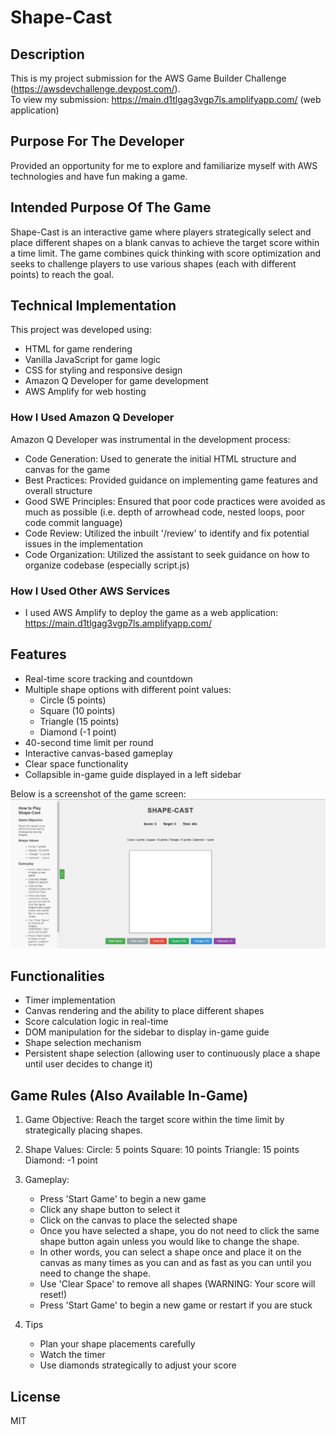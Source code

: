 # Shape-Cast

## Description
This is my project submission for the AWS Game Builder Challenge (https://awsdevchallenge.devpost.com/). \
To view my submission: https://main.d1tlgag3vgp7ls.amplifyapp.com/ (web application)

## Purpose For The Developer
Provided an opportunity for me to explore and familiarize myself with AWS technologies and have fun making a game.

## Intended Purpose Of The Game
Shape-Cast is an interactive game where players strategically select and place different shapes on a blank canvas to achieve the target score within a time limit.
The game combines quick thinking with score optimization and seeks to challenge players to use various shapes (each with different points) to reach the goal.

## Technical Implementation
This project was developed using:
- HTML for game rendering
- Vanilla JavaScript for game logic
- CSS for styling and responsive design
- Amazon Q Developer for game development
- AWS Amplify for web hosting

### How I Used Amazon Q Developer 
Amazon Q Developer was instrumental in the development process:
- Code Generation: Used to generate the initial HTML structure and canvas for the game
- Best Practices: Provided guidance on implementing game features and overall structure
- Good SWE Principles: Ensured that poor code practices were avoided as much as possible (i.e. depth of arrowhead code, nested loops, poor code commit language)
- Code Review: Utilized the inbuilt '/review' to identify and fix potential issues in the implementation
- Code Organization: Utilized the assistant to seek guidance on how to organize codebase (especially script.js)

### How I Used Other AWS Services
- I used AWS Amplify to deploy the game as a web application: https://main.d1tlgag3vgp7ls.amplifyapp.com/ 

## Features
- Real-time score tracking and countdown
- Multiple shape options with different point values:
    - Circle (5 points)
    - Square (10 points)
    - Triangle (15 points)
    - Diamond (-1 point)
- 40-second time limit per round
- Interactive canvas-based gameplay
- Clear space functionality
- Collapsible in-game guide displayed in a left sidebar

Below is a screenshot of the game screen:
![Game Screen](images/Ui.png)

## Functionalities
- Timer implementation
- Canvas rendering and the ability to place different shapes
- Score calculation logic in real-time
- DOM manipulation for the sidebar to display in-game guide
- Shape selection mechanism
- Persistent shape selection (allowing user to continuously place a shape until user decides to change it)

## Game Rules (Also Available In-Game)
1. Game Objective: Reach the target score within the time limit by strategically placing shapes.

2. Shape Values:
   Circle: 5 points
   Square: 10 points
   Triangle: 15 points
   Diamond: -1 point

3. Gameplay:
   - Press 'Start Game' to begin a new game 
   - Click any shape button to select it</li>
   - Click on the canvas to place the selected shape</li>
   - Once you have selected a shape, you do not need to click the same shape button again unless you would like to change the shape.</li>
   - In other words, you can select a shape once and place it on the canvas as many times as you can and as fast as you can until you need to change the shape.</li>
   - Use 'Clear Space' to remove all shapes (WARNING: Your score will reset!)</li>
   - Press 'Start Game' to begin a new game or restart if you are stuck</li>

4. Tips
   - Plan your shape placements carefully
   - Watch the timer
   - Use diamonds strategically to adjust your score</li>

## License
MIT
